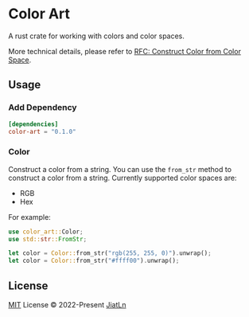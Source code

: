 # Color Art
A rust crate for working with colors and color spaces.

More technical details, please refer to [RFC: Construct Color from Color Space](./rfcs/001-Construct%20Color%20from%20Color%20Space.md).

## Usage

### Add Dependency

```toml
[dependencies]
color-art = "0.1.0"
```

### Color

Construct a color from a string. You can use the `from_str` method to construct a color from a string. Currently supported color spaces are:

- RGB
- Hex

For example:

```rust
use color_art::Color;
use std::str::FromStr;

let color = Color::from_str("rgb(255, 255, 0)").unwrap();
let color = Color::from_str("#ffff00").unwrap();
```

## License

[MIT](./LICENSE) License © 2022-Present [JiatLn](https://github.com/JiatLn)
